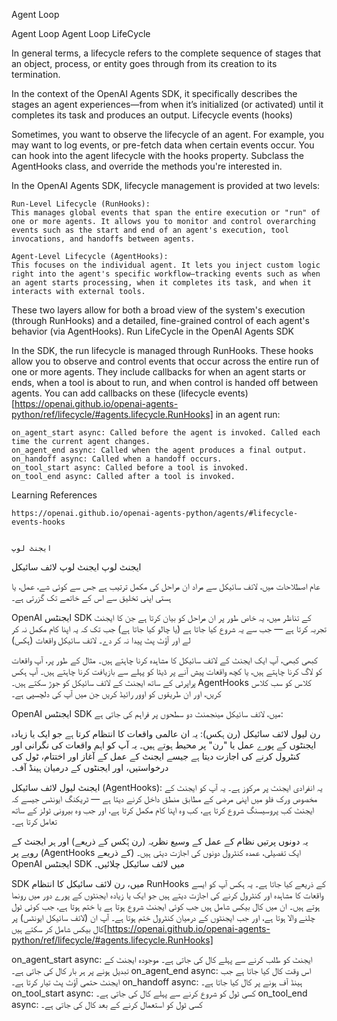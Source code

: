 Agent Loop



Agent Loop Agent Loop
LifeCycle

In general terms, a lifecycle refers to the complete sequence of stages that an object, process, or entity goes through from its creation to its termination.

In the context of the OpenAI Agents SDK, it specifically describes the stages an agent experiences—from when it’s initialized (or activated) until it completes its task and produces an output.
Lifecycle events (hooks)

Sometimes, you want to observe the lifecycle of an agent. For example, you may want to log events, or pre-fetch data when certain events occur. You can hook into the agent lifecycle with the hooks property. Subclass the AgentHooks class, and override the methods you're interested in.

In the OpenAI Agents SDK, lifecycle management is provided at two levels:

    Run-Level Lifecycle (RunHooks):
    This manages global events that span the entire execution or "run" of one or more agents. It allows you to monitor and control overarching events such as the start and end of an agent's execution, tool invocations, and handoffs between agents.

    Agent-Level Lifecycle (AgentHooks):
    This focuses on the individual agent. It lets you inject custom logic right into the agent's specific workflow—tracking events such as when an agent starts processing, when it completes its task, and when it interacts with external tools.

These two layers allow for both a broad view of the system's execution (through RunHooks) and a detailed, fine-grained control of each agent's behavior (via AgentHooks).
Run LifeCycle in the OpenAI Agents SDK

In the SDK, the run lifecycle is managed through RunHooks. These hooks allow you to observe and control events that occur across the entire run of one or more agents. They include callbacks for when an agent starts or ends, when a tool is about to run, and when control is handed off between agents. You can add callbacks on these (lifecycle events)[https://openai.github.io/openai-agents-python/ref/lifecycle/#agents.lifecycle.RunHooks] in an agent run:

    on_agent_start async: Called before the agent is invoked. Called each time the current agent changes.
    on_agent_end async: Called when the agent produces a final output.
    on_handoff async: Called when a handoff occurs.
    on_tool_start async: Called before a tool is invoked.
    on_tool_end async: Called after a tool is invoked.


Learning References


    https://openai.github.io/openai-agents-python/agents/#lifecycle-events-hooks


    ایجنٹ لوپ



ایجنٹ لوپ ایجنٹ لوپ
لائف سائیکل

عام اصطلاحات میں، لائف سائیکل سے مراد ان مراحل کی مکمل ترتیب ہے جس سے کوئی شے، عمل، یا ہستی اپنی تخلیق سے اس کے خاتمے تک گزرتی ہے۔

OpenAI ایجنٹس SDK کے تناظر میں، یہ خاص طور پر ان مراحل کو بیان کرتا ہے جن کا ایجنٹ تجربہ کرتا ہے — جب سے یہ شروع کیا جاتا ہے (یا چالو کیا جاتا ہے) جب تک کہ یہ اپنا کام مکمل نہ کر لے اور آؤٹ پٹ پیدا نہ کر دے۔
لائف سائیکل واقعات (ہکس)

کبھی کبھی، آپ ایک ایجنٹ کے لائف سائیکل کا مشاہدہ کرنا چاہتے ہیں۔ مثال کے طور پر، آپ واقعات کو لاگ کرنا چاہتے ہیں، یا کچھ واقعات پیش آنے پر ڈیٹا کو پہلے سے بازیافت کرنا چاہتے ہیں۔ آپ ہکس پراپرٹی کے ساتھ ایجنٹ کے لائف سائیکل کو جوڑ سکتے ہیں۔ AgentHooks کلاس کو سب کلاس کریں، اور ان طریقوں کو اوور رائیڈ کریں جن میں آپ کی دلچسپی ہے۔

OpenAI ایجنٹس SDK میں، لائف سائیکل مینجمنٹ دو سطحوں پر فراہم کی جاتی ہے: 

رن لیول لائف سائیکل (رن ہکس): 
یہ ان عالمی واقعات کا انتظام کرتا ہے جو ایک یا زیادہ ایجنٹوں کے پورے عمل یا "رن" پر محیط ہوتے ہیں۔ یہ آپ کو اہم واقعات کی نگرانی اور کنٹرول کرنے کی اجازت دیتا ہے جیسے ایجنٹ کے عمل کے آغاز اور اختتام، ٹول کی درخواستیں، اور ایجنٹوں کے درمیان ہینڈ آف۔ 

ایجنٹ لیول لائف سائیکل (AgentHooks): 
یہ انفرادی ایجنٹ پر مرکوز ہے۔ یہ آپ کو ایجنٹ کے مخصوص ورک فلو میں اپنی مرضی کے مطابق منطق داخل کرنے دیتا ہے — ٹریکنگ ایونٹس جیسے کہ ایجنٹ کب پروسیسنگ شروع کرتا ہے، کب وہ اپنا کام مکمل کرتا ہے، اور جب وہ بیرونی ٹولز کے ساتھ تعامل کرتا ہے۔

یہ دونوں پرتیں نظام کے عمل کے وسیع نظریہ (رن ہُکس کے ذریعے) اور ہر ایجنٹ کے رویے پر (AgentHooks کے ذریعے) ایک تفصیلی، عمدہ کنٹرول دونوں کی اجازت دیتی ہیں۔
OpenAI ایجنٹس SDK میں لائف سائیکل چلائیں۔

SDK میں، رن لائف سائیکل کا انتظام RunHooks کے ذریعے کیا جاتا ہے۔ یہ ہکس آپ کو ایسے واقعات کا مشاہدہ اور کنٹرول کرنے کی اجازت دیتے ہیں جو ایک یا زیادہ ایجنٹوں کے پورے دور میں رونما ہوتے ہیں۔ ان میں کال بیکس شامل ہیں جب کوئی ایجنٹ شروع ہوتا ہے یا ختم ہوتا ہے، جب کوئی ٹول چلنے والا ہوتا ہے، اور جب ایجنٹوں کے درمیان کنٹرول ختم ہوتا ہے۔ آپ ان (لائف سائیکل ایونٹس) پر کال بیکس شامل کر سکتے ہیں[https://openai.github.io/openai-agents-python/ref/lifecycle/#agents.lifecycle.RunHooks] 

on_agent_start async: ایجنٹ کو طلب کرنے سے پہلے کال کی جاتی ہے۔ موجودہ ایجنٹ کے تبدیل ہونے پر ہر بار کال کی جاتی ہے۔ 
on_agent_end async: اس وقت کال کیا جاتا ہے جب ایجنٹ حتمی آؤٹ پٹ تیار کرتا ہے۔ 
on_handoff async: ہینڈ آف ہونے پر کال کیا جاتا ہے۔ 
on_tool_start async: کسی ٹول کو شروع کرنے سے پہلے کال کی جاتی ہے۔ 
on_tool_end async: کسی ٹول کو استعمال کرنے کے بعد کال کی جاتی ہے۔



